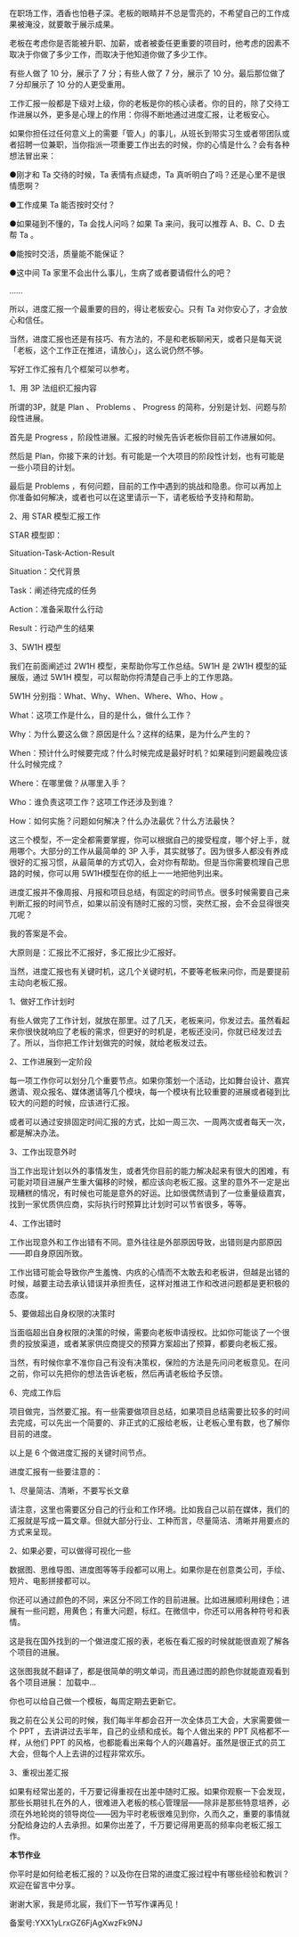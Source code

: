在职场工作，酒香也怕巷子深。老板的眼睛并不总是雪亮的，不希望自己的工作成果被淹没，就要敢于展示成果。

老板在考虑你是否能被升职、加薪，或者被委任更重要的项目时，他考虑的因素不取决于你做了多少工作，而取决于他知道你做了多少工作。

有些人做了 10 分，展示了 7 分；有些人做了 7 分，展示了 10 分。最后那位做了 7 分却展示了 10 分的人更受重用。

工作汇报一般都是下级对上级，你的老板是你的核心读者。你的目的，除了交待工作进展以外，更多是心理上的作用：你得不断地通过进度汇报，让老板安心。

如果你担任过任何意义上的需要「管人」的事儿，从班长到带实习生或者带团队或者招聘一位兼职，当你指派一项重要工作出去的时候，你的心情是什么？会有各种想法冒出来：

●刚才和 Ta 交待的时候，Ta 表情有点疑虑，Ta 真听明白了吗？还是心里不是很情愿啊？

●工作成果 Ta 能否按时交付？

●如果碰到不懂的，Ta 会找人问吗？如果 Ta 来问，我可以推荐 A、B、C、D 去帮 Ta 。

●能按时交活，质量能不能保证？

●这中间 Ta 家里不会出什么事儿，生病了或者要请假什么的吧？

……

所以，进度汇报一个最重要的目的，得让老板安心。只有 Ta 对你安心了，才会放心和信任。

当然，进度汇报也还是有技巧、有方法的，不是和老板聊闲天，或者只是每天说「老板，这个工作正在推进，请放心」，这么说仍然不够。

写好工作汇报有几个框架可以参考。

1、用 3P 法组织汇报内容

所谓的3P，就是 Plan 、 Problems 、 Progress 的简称，分别是计划、问题与阶段性进展。

首先是 Progress ，阶段性进展。汇报的时候先告诉老板你目前工作进展如何。

然后是 Plan，你接下来的计划。有可能是一个大项目的阶段性计划，也有可能是一些小项目的计划。

最后是 Problems ，有何问题，目前的工作中遇到的挑战和隐患。你可以再加上你准备如何解决，或者也可以在这里请示一下，请老板给予支持和帮助。

2、用 STAR 模型汇报工作

STAR 模型即：

Situation-Task-Action-Result

Situation：交代背景

Task：阐述待完成的任务

Action：准备采取什么行动

Result：行动产生的结果

3、5W1H 模型

我们在前面阐述过 2W1H 模型，来帮助你写工作总结。5W1H 是 2W1H 模型的延展版，通过 5W1H 模型，可以帮助你捋清楚自己手上的工作思路。

5W1H 分别指：What、Why、When、Where、Who、How 。

What：这项工作是什么，目的是什么，做什么工作？

Why：为什么要这么做？原因是什么？这样的结果，是为什么产生的？

When：预计什么时候要完成？什么时候完成是最好时机？如果碰到问题最晚应该什么时候完成？

Where：在哪里做？从哪里入手？

Who：谁负责这项工作？这项工作还涉及到谁？

How：如何实施？问题如何解决？什么办法最优？什么方法最快？

这三个模型，不一定全都需要掌握，你可以根据自己的接受程度，哪个好上手，就用哪个。大部分的工作从最简单的 3P 入手，其实就够了。因为很多人都没有养成很好的汇报习惯，从最简单的方式切入，会对你有帮助。但是当你需要梳理自己思路的时候，你可以用 5W1H模型在你的纸上一一地把他列出来。

进度汇报并不像周报、月报和项目总结，有固定的时间节点。很多时候需要自己来判断汇报的时间节点，如果以前没有随时汇报的习惯，突然汇报，会不会显得很突兀呢？

我的答案是不会。

大原则是：汇报比不汇报好，多汇报比少汇报好。

当然，进度汇报也有关键时机，这几个关键时机，不要等老板来问你，而是要提前主动向老板汇报。

1、做好工作计划时

有些人做完了工作计划，就放在那里。过了几天，老板来问，你发过去。虽然看起来你很快就响应了老板的需求，但更好的时机是，老板还没问，你就已经发过去了。所以，当你把工作计划做完的时候，就给老板发过去。

2、工作进展到一定阶段

每一项工作你可以划分几个重要节点。如果你策划一个活动，比如舞台设计、嘉宾邀请、观众报名、媒体邀请等几个模块，每一个模块有比较重要的进展或者碰到比较大的问题的时候，应该进行汇报。

或者可以通过安排固定时间汇报的方式，比如一周三次、一周两次或者每天一次，都是解决办法。

3、工作出现意外时

当工作出现计划以外的事情发生，或者凭你目前的能力解决起来有很大的困难，有可能对项目进展产生重大偏移的时候，都应该向老板汇报。这里的意外不一定是出现糟糕的情况，有时候也可能是意外的好运。比如很偶然请到了一位重量级嘉宾，找到一家优质供应商，实际执行时预算比计划时可以节省很多，等等。

4、工作出错时

工作出现意外和工作出错有不同。意外往往是外部原因导致，出错则是内部原因——即自身原因所致。

工作出错可能会导致你产生羞愧、内疚的心情而不太敢去和老板讲，但越是出错的时候，越要主动去承认错误并承担责任，这样对推进工作和改进问题都是更积极的态度。

5、要做超出自身权限的决策时

当面临超出自身权限的决策的时候，需要向老板申请授权。比如你可能谈了一个很贵的投放渠道，或者某家供应商提交的预算方案超出了预算，都要向老板汇报。

当然，有时候你拿不准你自己有没有决策权，保险的方法是先问问老板意见。在问之前，你可以先把你的想法告诉老板，然后再请老板给予反馈。

6、完成工作后

项目做完，当然要汇报。有一些需要做项目总结，如果项目总结需要比较多的时间去完成，可以先出一个简要的、非正式的汇报给老板，让老板心里有数，也了解你目前的进度。

以上是 6 个做进度汇报的关键时间节点。

进度汇报有一些要注意的：

1、尽量简洁、清晰，不要写长文章

请注意，这里也需要区分自己的行业和工作环境。比如我自己以前在媒体，我们的汇报就是写成一篇文章。但就大部分行业、工种而言，尽量简洁、清晰并用要点的方式来呈现。

2、如果必要，可以做得可视化一些

数据图、思维导图、进度图等等手段都可以用上。如果你是在创意类公司，手绘、短片、电影拼接都可以。

你还可以通过颜色的不同，来区分不同工作的目前进展。比如进展顺利用绿色；进展有一些问题，用黄色；有重大问题，标红。在微信中，你还可以用各种符号和表情。

这是我在国外找到的一个做进度汇报的表，老板在看汇报的时候就能很直观了解各个项目的进展。

这张图我就不翻译了，都是很简单的明文单词，而且通过图的颜色你就能直观看到各个项目进展： 加载中...

你也可以给自己做一个模板，每周定期去更新它。

我之前在公关公司的时候，我们每半年都会召开一次全体员工大会，大家需要做一个 PPT ，去讲讲过去半年，自己的业绩和成长。每个人做出来的 PPT 风格都不一样，从他们 PPT 的风格，也都能看出来每个人的兴趣喜好。虽然是很正式的员工大会，但每个人上去讲的过程非常欢乐。

3、重视出差汇报

如果有经常出差的，千万要记得重视在出差中随时汇报。如果你观察一下会发现，那些长期驻扎在外的人，很难进入老板的核心管理层——除非是那些特意培养，必须在外地轮岗的领导岗位——因为平时老板很难见到你，久而久之，重要的事情就分配给身边的人去承担。如果你出差了，千万要记得用更高的频率向老板汇报工作。

**本节作业**

你平时是如何给老板汇报的？以及你在日常的进度汇报过程中有哪些经验和教训？欢迎在留言中分享。

谢谢大家，我是师北宸，我们下一节写作课再见！

备案号:YXX1yLrxGZ6FjAgXwzFk9NJ